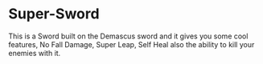# Super-Sword
This is a Sword built on the Demascus sword and it gives you some cool features, No Fall Damage, Super Leap, Self Heal also the ability to kill your enemies with it.
